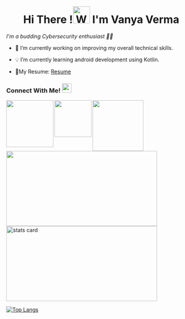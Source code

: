 <h1 align="center">Hi There !<img src="https://raw.githubusercontent.com/nixin72/nixin72/master/wave.gif"
         alt="Waving hand animated gif"
         height="45"
         width="45" /> I'm Vanya Verma </h1>

*I'm a budding Cybersecurity enthusiast 👩‍💻*

- 🔭 I’m currently working on improving my overall technical skills.
- 💡 I’m currently learning android development using Kotlin.

- 📃My Resume: [Resume](https://drive.google.com/file/d/1Y96hDgxZNn3I4flMo8H95mzG5wlcXBum/view?usp=sharing)



### Connect With Me! <img src="https://github.com/PulkitSinghDev/PulkitSinghDev/blob/main/Handshake.gif" height="25px" style="max-width:100%;">
<a href="https://www.linkedin.com/in/vanya-verma-196b511b8/">
  <img align="left" width="125px" src="https://img.shields.io/badge/LinkedIn-0077B5?style=for-the-badge&logo=linkedin&logoColor=white" />
</a>
<a href="mailto: vanya.verma31@gmail.com">
  <img align="left" width="98px" src="https://img.shields.io/badge/Gmail-D14836?style=for-the-badge&logo=gmail&logoColor=white" />
</a>
<a href="https://www.instagram.com/vanya._.verma/">
  <img align="left" width="135px" src="https://img.shields.io/badge/Instagram-E4405F?style=for-the-badge&logo=instagram&logoColor=white" />
</a>
<br/>
<br/>





<img height="200px" width="400" src="https://github-readme-stats.vercel.app/api?username=vanya31&count_private=true&theme=material-palenight&show_icons=true" />

<img alt= "stats card" height="200px" width="400" src="https://github-readme-streak-stats.herokuapp.com/?user=vanya31&theme=material-palenight">

[![Top Langs](https://github-readme-stats.vercel.app/api/top-langs/?username=vanya31&layout=compact&theme=material-palenight)](https://github.com/anuraghazra/github-readme-stats)



